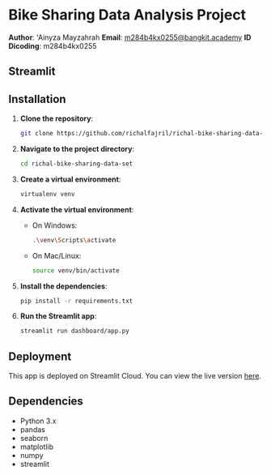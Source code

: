 # Bike Sharing Data Analysis Project

**Author**: 'Ainyza Mayzahrah
**Email**: m284b4kx0255@bangkit.academy
**ID Dicoding**: m284b4kx0255

## Streamlit




## Installation

1. **Clone the repository**:

   ```bash
   git clone https://github.com/richalfajril/richal-bike-sharing-data-set.git
   ```

2. **Navigate to the project directory**:

   ```bash
   cd richal-bike-sharing-data-set
   ```

3. **Create a virtual environment**:

   ```bash
   virtualenv venv
   ```

4. **Activate the virtual environment**:

   - On Windows:
     ```bash
     .\venv\Scripts\activate
     ```
   - On Mac/Linux:
     ```bash
     source venv/bin/activate
     ```

5. **Install the dependencies**:

   ```bash
   pip install -r requirements.txt
   ```

6. **Run the Streamlit app**:
   ```bash
   streamlit run dashboard/app.py
   ```

## Deployment

This app is deployed on Streamlit Cloud. You can view the live version [here](https://richalfajril-dicoding.streamlit.app/).

## Dependencies

- Python 3.x
- pandas
- seaborn
- matplotlib
- numpy
- streamlit
